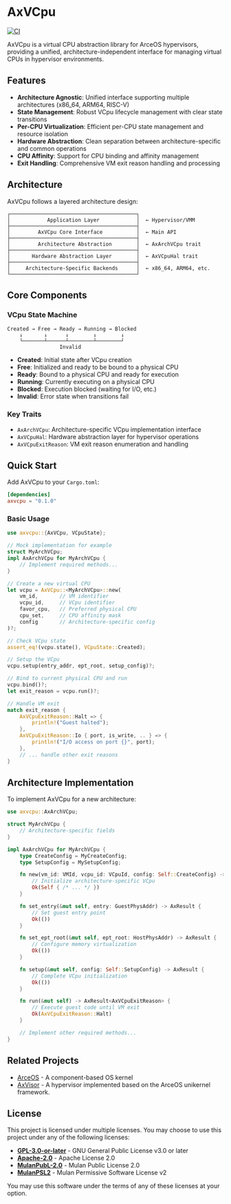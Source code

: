 # AxVCpu

[![CI](https://github.com/arceos-hypervisor/x86_vcpu/actions/workflows/ci.yml/badge.svg?branch=master)](https://github.com/arceos-hypervisor/x86_vcpu/actions/workflows/ci.yml)

AxVCpu is a virtual CPU abstraction library for ArceOS hypervisors, providing a unified, architecture-independent interface for managing virtual CPUs in hypervisor environments.

## Features

- **Architecture Agnostic**: Unified interface supporting multiple architectures (x86_64, ARM64, RISC-V)
- **State Management**: Robust VCpu lifecycle management with clear state transitions
- **Per-CPU Virtualization**: Efficient per-CPU state management and resource isolation  
- **Hardware Abstraction**: Clean separation between architecture-specific and common operations
- **CPU Affinity**: Support for CPU binding and affinity management
- **Exit Handling**: Comprehensive VM exit reason handling and processing

## Architecture

AxVCpu follows a layered architecture design:

```
┌─────────────────────────────────────────┐
│            Application Layer            │  ← Hypervisor/VMM
├─────────────────────────────────────────┤
│         AxVCpu Core Interface           │  ← Main API
├─────────────────────────────────────────┤
│         Architecture Abstraction        │  ← AxArchVCpu trait
├─────────────────────────────────────────┤
│       Hardware Abstraction Layer        │  ← AxVCpuHal trait
├─────────────────────────────────────────┤
│     Architecture-Specific Backends      │  ← x86_64, ARM64, etc.
└─────────────────────────────────────────┘
```

## Core Components

### VCpu State Machine

```
Created → Free → Ready → Running → Blocked
    ↓       ↓      ↓        ↓        ↓
    └───────┴──────┴────────┴────────┘
                 Invalid
```

- **Created**: Initial state after VCpu creation
- **Free**: Initialized and ready to be bound to a physical CPU
- **Ready**: Bound to a physical CPU and ready for execution
- **Running**: Currently executing on a physical CPU
- **Blocked**: Execution blocked (waiting for I/O, etc.)
- **Invalid**: Error state when transitions fail

### Key Traits

- `AxArchVCpu`: Architecture-specific VCpu implementation interface
- `AxVCpuHal`: Hardware abstraction layer for hypervisor operations
- `AxVCpuExitReason`: VM exit reason enumeration and handling

## Quick Start

Add AxVCpu to your `Cargo.toml`:

```toml
[dependencies]
axvcpu = "0.1.0"
```

### Basic Usage

```rust
use axvcpu::{AxVCpu, VCpuState};

// Mock implementation for example
struct MyArchVCpu;
impl AxArchVCpu for MyArchVCpu {
    // Implement required methods...
}

// Create a new virtual CPU
let vcpu = AxVCpu::<MyArchVCpu>::new(
    vm_id,       // VM identifier
    vcpu_id,     // VCpu identifier  
    favor_cpu,   // Preferred physical CPU
    cpu_set,     // CPU affinity mask
    config       // Architecture-specific config
)?;

// Check VCpu state
assert_eq!(vcpu.state(), VCpuState::Created);

// Setup the VCpu
vcpu.setup(entry_addr, ept_root, setup_config)?;

// Bind to current physical CPU and run
vcpu.bind()?;
let exit_reason = vcpu.run()?;

// Handle VM exit
match exit_reason {
    AxVCpuExitReason::Halt => {
        println!("Guest halted");
    },
    AxVCpuExitReason::Io { port, is_write, .. } => {
        println!("I/O access on port {}", port);
    },
    // ... handle other exit reasons
}
```

## Architecture Implementation

To implement AxVCpu for a new architecture:

```rust
use axvcpu::AxArchVCpu;

struct MyArchVCpu {
    // Architecture-specific fields
}

impl AxArchVCpu for MyArchVCpu {
    type CreateConfig = MyCreateConfig;
    type SetupConfig = MySetupConfig;

    fn new(vm_id: VMId, vcpu_id: VCpuId, config: Self::CreateConfig) -> AxResult<Self> {
        // Initialize architecture-specific VCpu
        Ok(Self { /* ... */ })
    }

    fn set_entry(&mut self, entry: GuestPhysAddr) -> AxResult {
        // Set guest entry point
        Ok(())
    }

    fn set_ept_root(&mut self, ept_root: HostPhysAddr) -> AxResult {
        // Configure memory virtualization
        Ok(())
    }

    fn setup(&mut self, config: Self::SetupConfig) -> AxResult {
        // Complete VCpu initialization
        Ok(())
    }

    fn run(&mut self) -> AxResult<AxVCpuExitReason> {
        // Execute guest code until VM exit
        Ok(AxVCpuExitReason::Halt)
    }

    // Implement other required methods...
}
```

## Related Projects

- [ArceOS](https://github.com/arceos-org/arceos) - A component-based OS kernel
- [AxVisor](https://github.com/arceos-hypervisor/axvisor) - A hypervisor implemented based on the ArceOS unikernel framework.

## License

This project is licensed under multiple licenses. You may choose to use this project under any of the following licenses:

- **[GPL-3.0-or-later](LICENSE.GPLv3)** - GNU General Public License v3.0 or later
- **[Apache-2.0](LICENSE.Apache2)** - Apache License 2.0
- **[MulanPubL-2.0](LICENSE.MulanPubL2)** - Mulan Public License 2.0
- **[MulanPSL2](LICENSE.MulanPSL2)** - Mulan Permissive Software License v2

You may use this software under the terms of any of these licenses at your option.
